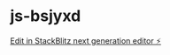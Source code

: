 # js-bsjyxd

[Edit in StackBlitz next generation editor ⚡️](https://stackblitz.com/~/github.com/aniketd2909/js-bsjyxd)